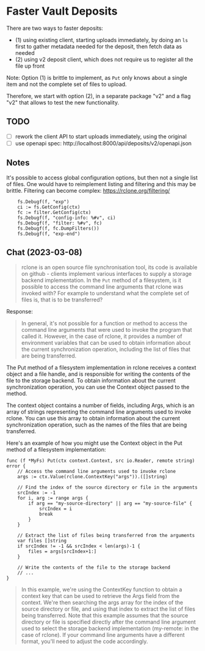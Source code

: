 # Faster Vault Deposits

There are two ways to faster deposits:

* (1) using existing client, starting uploads immediately, by doing an `ls` first
  to gather metadata needed for the deposit, then fetch data as needed
* (2) using v2 deposit client, which does not require us to register all the file
  up front

Note: Option (1) is brittle to implement, as `Put` only knows about a single
item and not the complete set of files to upload.

Therefore, we start with option (2), in a separate package "v2" and a flag "v2"
that allows to test the new functionality.

## TODO

* [ ] rework the client API to start uploads immediately, using the original
* [ ] use openapi spec: http://localhost:8000/api/deposits/v2/openapi.json

## Notes

It's possible to access global configuration options, but then not a single
list of files. One would have to reimplement listing and filtering and this may
be brittle. Filtering can become complex: https://rclone.org/filtering/

```
	fs.Debugf(f, "exp")
	ci := fs.GetConfig(ctx)
	fc := filter.GetConfig(ctx)
	fs.Debugf(f, "config-info: %#v", ci)
	fs.Debugf(f, "filter: %#v", fc)
	fs.Debugf(f, fc.DumpFilters())
	fs.Debugf(f, "exp-end")
```

## Chat (2023-03-08)

> rclone is an open source file synchronisation tool, its code is available on
> github - clients implement various interfaces to supply a storage backend
> implementation. In the `Put` method of a filesystem, is it possible to access
> the command line arguments that rclone was invoked with? For example to
> understand what the complete set of files is, that is to be transferred?

Response:

> In general, it's not possible for a function or method to access the command
> line arguments that were used to invoke the program that called it. However,
> in the case of rclone, it provides a number of environment variables that can
> be used to obtain information about the current synchronization operation,
> including the list of files that are being transferred.

The Put method of a filesystem implementation in rclone receives a context
object and a file handle, and is responsible for writing the contents of the
file to the storage backend. To obtain information about the current
synchronization operation, you can use the Context object passed to the method.

The context object contains a number of fields, including Args, which is an
array of strings representing the command line arguments used to invoke rclone.
You can use this array to obtain information about the current synchronization
operation, such as the names of the files that are being transferred.

Here's an example of how you might use the Context object in the Put method of
a filesystem implementation:

```
func (f *MyFs) Put(ctx context.Context, src io.Reader, remote string) error {
    // Access the command line arguments used to invoke rclone
    args := ctx.Value(rclone.ContextKey("args")).([]string)

    // Find the index of the source directory or file in the arguments
    srcIndex := -1
    for i, arg := range args {
        if arg == "my-source-directory" || arg == "my-source-file" {
            srcIndex = i
            break
        }
    }

    // Extract the list of files being transferred from the arguments
    var files []string
    if srcIndex != -1 && srcIndex < len(args)-1 {
        files = args[srcIndex+1:]
    }

    // Write the contents of the file to the storage backend
    // ...
}
```

> In this example, we're using the ContextKey function to obtain a context key
> that can be used to retrieve the Args field from the context. We're then
> searching the args array for the index of the source directory or file, and
> using that index to extract the list of files being transferred. Note that
> this example assumes that the source directory or file is specified directly
> after the command line argument used to select the storage backend
> implementation (my-remote: in the case of rclone). If your command line
> arguments have a different format, you'll need to adjust the code
> accordingly.
